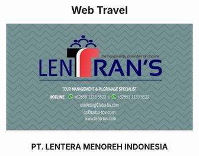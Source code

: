 <h1 align="center">Web Travel</h1>

<div align="center">
  <img src="logo (not fixed).jpeg" />
</div>

<h2 align="center">PT. LENTERA MENOREH INDONESIA</h2>
